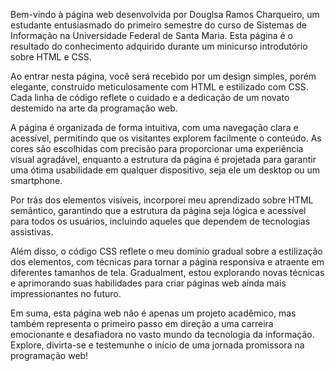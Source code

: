 Bem-vindo à página web desenvolvida por Douglsa Ramos Charqueiro, um estudante entusiasmado do primeiro semestre do curso de Sistemas de Informação na Universidade Federal de Santa Maria. Esta página é o resultado do conhecimento adquirido durante um minicurso introdutório sobre HTML e CSS.

Ao entrar nesta página, você será recebido por um design simples, porém elegante, construído meticulosamente com HTML e estilizado com CSS. Cada linha de código reflete o cuidado e a dedicação de um novato destemido na arte da programação web.

A página é organizada de forma intuitiva, com uma navegação clara e acessível, permitindo que os visitantes explorem facilmente o conteúdo. As cores são escolhidas com precisão para proporcionar uma experiência visual agradável, enquanto a estrutura da página é projetada para garantir uma ótima usabilidade em qualquer dispositivo, seja ele um desktop ou um smartphone.

Por trás dos elementos visíveis,  incorporei meu aprendizado sobre HTML semântico, garantindo que a estrutura da página seja lógica e acessível para todos os usuários, incluindo aqueles que dependem de tecnologias assistivas.

Além disso, o código CSS reflete o meu domínio gradual sobre a estilização dos elementos, com técnicas para tornar a página responsiva e atraente em diferentes tamanhos de tela. Gradualment, estou explorando novas técnicas e aprimorando suas habilidades para criar páginas web ainda mais impressionantes no futuro.

Em suma, esta página web não é apenas um projeto acadêmico, mas também representa o primeiro passo em direção a uma carreira emocionante e desafiadora no vasto mundo da tecnologia da informação. Explore, divirta-se e testemunhe o início de uma jornada promissora na programação web!

